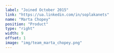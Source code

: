 ```yaml
---
label: "Joined October 2015"
link: "https://ua.linkedin.com/in/soplakanets"
name: "Marta Chopey"
position: "Product"
type: "right"
width: 9
offset: 1
image: "img/team_marta_chopey.png"
---
```

